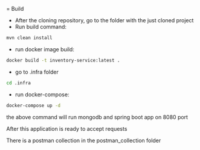 = Build

* After the cloning repository, go to the folder with the just cloned project
* Run build command: 
```bash
mvn clean install
```
* run docker image build:
```bash
docker build -t inventory-service:latest .
```
* go to .infra folder
```bash
cd .infra
```
* run docker-compose:
```bash
docker-compose up -d
```
the above command will run mongodb and spring boot app on 8080 port

After this application is ready to accept requests

There is a postman collection in the postman_collection folder